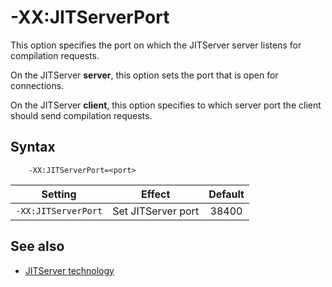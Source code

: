 <!--
* Copyright (c) 2017, 2022 IBM Corp. and others
*
* This program and the accompanying materials are made
* available under the terms of the Eclipse Public License 2.0
* which accompanies this distribution and is available at
* https://www.eclipse.org/legal/epl-2.0/ or the Apache
* License, Version 2.0 which accompanies this distribution and
* is available at https://www.apache.org/licenses/LICENSE-2.0.
*
* This Source Code may also be made available under the
* following Secondary Licenses when the conditions for such
* availability set forth in the Eclipse Public License, v. 2.0
* are satisfied: GNU General Public License, version 2 with
* the GNU Classpath Exception [1] and GNU General Public
* License, version 2 with the OpenJDK Assembly Exception [2].
*
* [1] https://www.gnu.org/software/classpath/license.html
* [2] http://openjdk.java.net/legal/assembly-exception.html
*
* SPDX-License-Identifier: EPL-2.0 OR Apache-2.0 OR GPL-2.0 WITH
* Classpath-exception-2.0 OR LicenseRef-GPL-2.0 WITH Assembly-exception
-->

# -XX:JITServerPort

This option specifies the port on which the JITServer server listens for compilation requests.

On the JITServer **server**, this option sets the port that is open for connections.

On the JITServer **client**, this option specifies to which server port the client should send compilation requests.

## Syntax

        -XX:JITServerPort=<port>

| Setting                 | Effect | Default                                                                            |
|-------------------------|--------|:----------------------------------------------------------------------------------:|
|`-XX:JITServerPort`           | Set JITServer port | 38400                                                                                    |

## See also

- [JITServer technology](jitserver.md)

<!-- ==== END OF TOPIC ==== xxjitserverport.md ==== -->

